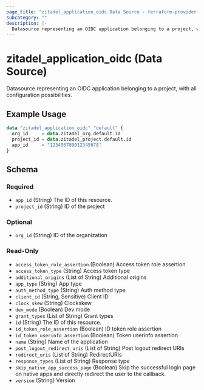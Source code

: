 ```yaml
---
page_title: "zitadel_application_oidc Data Source - terraform-provider-zitadel"
subcategory: ""
description: |-
  Datasource representing an OIDC application belonging to a project, with all configuration possibilities.
---
```


# zitadel_application_oidc (Data Source)

Datasource representing an OIDC application belonging to a project, with all configuration possibilities.

## Example Usage

```terraform
data "zitadel_application_oidc" "default" {
  org_id     = data.zitadel_org.default.id
  project_id = data.zitadel_project.default.id
  app_id     = "123456789012345678"
}
```

<!-- schema generated by tfplugindocs -->
## Schema

### Required

- `app_id` (String) The ID of this resource.
- `project_id` (String) ID of the project

### Optional

- `org_id` (String) ID of the organization

### Read-Only

- `access_token_role_assertion` (Boolean) Access token role assertion
- `access_token_type` (String) Access token type
- `additional_origins` (List of String) Additional origins
- `app_type` (String) App type
- `auth_method_type` (String) Auth method type
- `client_id` (String, Sensitive) Client ID
- `clock_skew` (String) Clockskew
- `dev_mode` (Boolean) Dev mode
- `grant_types` (List of String) Grant types
- `id` (String) The ID of this resource.
- `id_token_role_assertion` (Boolean) ID token role assertion
- `id_token_userinfo_assertion` (Boolean) Token userinfo assertion
- `name` (String) Name of the application
- `post_logout_redirect_uris` (List of String) Post logout redirect URIs
- `redirect_uris` (List of String) RedirectURIs
- `response_types` (List of String) Response type
- `skip_native_app_success_page` (Boolean) Skip the successful login page on native apps and directly redirect the user to the callback.
- `version` (String) Version
